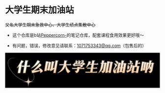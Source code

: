 
# 大学生期末加油站
~~又名大学生期末急救中心、大学生绩点集散中心~~

- 这个仓库是b站<a href="https://space.bilibili.com/519498613" target="_blank">Peppercorn-</a>的笔记仓库，配套课程食用效果更好哦～ 

- 有问题，错误，修改意见请联系：1071753343@qq.com（包售后的）

![期末加油站！](./pic/pic1.png)